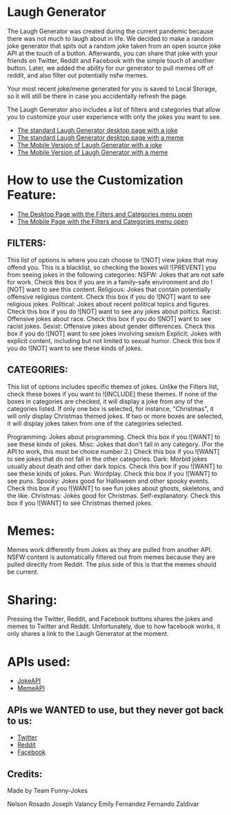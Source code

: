 # Laugh Generator

The Laugh Generator was created during the current pandemic because there was not much to laugh about in life. We decided to make a random joke generator that spits out a random joke taken from an open source joke API at the touch of a button. Afterwards, you can share that joke with your friends on Twitter, Reddit and Facebook with the simple touch of another button. Later, we added the ability for our generator to pull memes off of reddit, and also filter out potentially nsfw memes.

Your most recent joke/meme generated for you is saved to Local Storage, so it will still be there in case you accidentally refresh the page.

The Laugh Generator also includes a list of filters and categories that allow you to customize your user experience with only the jokes you want to see.


* [The standard Laugh Generator desktop page with a joke](./assets/Laugh.png)
* [The standard Laugh Generator desktop page with a meme](./assets/Meme.png)
* [The Mobile Version of Laugh Generator with a joke](./assets/Mobile.png)
* [The Mobile Version of Laugh Generator with a meme](./assets/Mememobile.png)


# How to use the Customization Feature:

* [The Desktop Page with the Filters and Categories menu open](./assets/Filters.png)
* [The Mobile Page with the Filters and Categories menu open](./assets/Filtersmobile.png)

## FILTERS:


This list of options is where you can choose to ![NOT] view jokes that may offend you.
This is a blacklist, so checking the boxes will ![PREVENT] you from seeing jokes in the following categories:
NSFW: Jokes that are not safe for work. Check this box if you are in a family-safe environment and do ![NOT] want to see this content.
Religious: Jokes that contain potentially offensive religious content. Check this box if you do ![NOT] want to see religious jokes.
Political: Jokes about recent political topics and figures. Check this box if you do ![NOT] want to see any jokes about poltics.
Racist: Offensive jokes about race. Check this box if you do ![NOT] want to see racist jokes.
Sexist: Offensive jokes about gender differences. Check this box if you do ![NOT] want to see jokes involving sexism
Explicit: Jokes with explicit content, including but not limited to sexual humor. Check this box if you do ![NOT] want to see these kinds of jokes.


## CATEGORIES:

This list of options includes specific themes of jokes. Unlike the Filters list, check these boxes if you want to ![INCLUDE] these themes. If none of the boxes in categories are checked, it will display a joke from any of the categories listed. If only one box is selected, for instance, "Christmas", it will only display Christmas themed jokes. If two or more boxes are selected, it will display jokes taken from one of the categories selected.

Programming: Jokes about programming. Check this box if you ![WANT] to see these kinds of jokes.
Misc: Jokes that don't fall in any category. (For the API to work, this must be choice number 2.) Check this box if you ![WANT] to see jokes that do not fall in the other categories.
Dark: Morbid jokes usually about death and other dark topics. Check this box if you ![WANT] to see these kinds of jokes.
Pun: Wordplay. Check this box if you ![WANT] to see puns.
Spooky: Jokes good for Halloween and other spooky events. Check this box if you ![WANT] to see fun jokes about ghosts, skeletons, and the like.
Christmas: Jokes good for Christmas. Self-explanatory. Check this box if you ![WANT] to see Christmas themed jokes.

# Memes:

Memes work differently from Jokes as they are pulled from another API. NSFW content is automatically filtered out from memes because they are pulled directly from Reddit. The plus side of this is that the memes should be current.


# Sharing:

Pressing the Twitter, Reddit, and Facebook buttons shares the jokes and memes to Twitter and Reddit. Unfortunately, due to how facebook works, it only shares a link to the Laugh Generator at the moment.

# APIs used:

* [JokeAPI](https://sv443.net/jokeapi/v2/)
* [MemeAPI](https://github.com/D3vd/Meme_Api)

## APIs we WANTED to use, but they never got back to us:
* [Twitter](https://developer.twitter.com/en/docs/twitter-api)
* [Reddit](https://www.reddit.com/dev/api)
* [Facebook](https://developers.facebook.com/docs/apis-and-sdks)


## Credits:

Made by Team Funny-Jokes

Nelson Rosado
Joseph Valancy
Emily Fernandez
Fernando Zaldivar